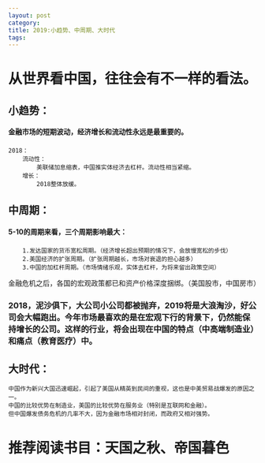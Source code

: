 ```yaml
---
layout: post
category:
title: 2019:小趋势、中周期、大时代
tags:
---
```


# 从世界看中国，往往会有不一样的看法。

## 小趋势：
#### 金融市场的短期波动，经济增长和流动性永远是最重要的。
	2018：
		流动性：
			美联储加息缩表，中国推实体经济去杠杆。流动性相当紧缩。
		增长：
			2018整体放缓。

## 中周期：
#### 5-10的周期来看，三个周期影响最大：
		1.发达国家的货币宽松周期。（经济增长超出预期的情况下，会放慢宽松的步伐）
		2.美国经济的扩张周期。（扩张周期越长，市场对衰退的担心越多）
		3.中国的加杠杆周期。（市场情绪乐观，实体去杠杆，为将来留出政策空间）

金融危机之后，各国的宏观政策都已和资产价格深度捆绑。（美国股市，中国房市）

### 2018，泥沙俱下，大公司小公司都被抛弃，2019将是大浪淘沙，好公司会大幅跑出。今年市场最喜欢的是在宏观下行的背景下，仍然能保持增长的公司。这样的行业，将会出现在中国的特点（中高端制造业）和痛点（教育医疗）中。

## 大时代：
	中国作为新兴大国迅速崛起，引起了美国从精英到民间的重视，这也是中美贸易战爆发的原因之一。
	中国的比较优势在制造业，美国的比较优势在服务业（特别是互联网和金融）。
	但中国爆发债务危机的几率不大，因为金融市场相对封闭，而政府又相对强势。

# 推荐阅读书目：天国之秋、帝国暮色